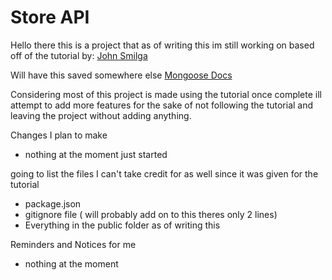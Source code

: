 # Store API

Hello there this is a project that as of writing this im still working on 
based off of the tutorial by: [John Smilga](https://youtu.be/qwfE7fSVaZM?si=4omuM_a-vnoJ0x_t&t=11300)



Will have this saved somewhere else
[Mongoose Docs](https://mongoosejs.com/docs/guide.html)


Considering most of this project is made using the tutorial once complete ill attempt to add more features for the sake of not following the tutorial and leaving the project without adding anything.

Changes I plan to make
<ul>
    <li>nothing at the moment just started</li>
</ul>


going to list the files I can't take credit for as well since it was given for the tutorial
<ul>
    <li>package.json</li>
    <li>gitignore file ( will probably add on to this theres only 2 lines)</li>
    <li>Everything in the public folder as of writing this</li>
</ul>



Reminders and Notices for me
<ul>
    <li>nothing at the  moment</li>
</ul>
